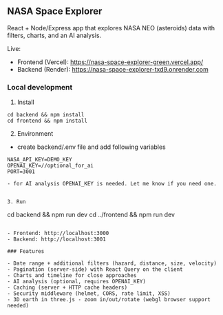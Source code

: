 ## NASA Space Explorer

React + Node/Express app that explores NASA NEO (asteroids) data with filters, charts, and an AI analysis.

Live:

- Frontend (Vercel): https://nasa-space-explorer-green.vercel.app/
- Backend (Render): https://nasa-space-explorer-txd9.onrender.com

### Local development

1. Install

```
cd backend && npm install
cd frontend && npm install
```

2. Environment

- create backend/.env file and add following variables

```
NASA_API_KEY=DEMO_KEY
OPENAI_KEY=//optional_for_ai
PORT=3001

- for AI analysis OPENAI_KEY is needed. Let me know if you need one.
```

```

3. Run

```

cd backend && npm run dev
cd ../frontend && npm run dev

```

- Frontend: http://localhost:3000
- Backend: http://localhost:3001

### Features

- Date range + additional filters (hazard, distance, size, velocity)
- Pagination (server-side) with React Query on the client
- Charts and timeline for close approaches
- AI analysis (optional, requires OPENAI_KEY)
- Caching (server + HTTP cache headers)
- Security middleware (helmet, CORS, rate limit, XSS)
- 3D earth in three.js - zoom in/out/rotate (webgl browser support needed)
```
